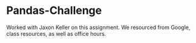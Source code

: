 # Pandas-Challenge
Worked with Jaxon Keller on this assignment. We resourced from Google, class resources, as well as office hours. 
